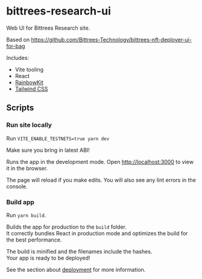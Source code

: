 # bittrees-research-ui

Web UI for Bittrees Research site.

Based on <https://github.com/Bittrees-Technology/bittrees-nft-deployer-ui-for-bag>

Includes:

- Vite tooling
- React
- [RainbowKit](https://www.rainbowkit.com/)
- [Tailwind CSS](https://tailwindcss.com/)

## Scripts

### Run site locally

Run `VITE_ENABLE_TESTNETS=true yarn dev`

Make sure you bring in latest ABI!

Runs the app in the development mode.
Open [http://localhost:3000](http://localhost:3000) to view it in the browser.

The page will reload if you make edits.
You will also see any lint errors in the console.

### Build app

Run `yarn build`.

Builds the app for production to the `build` folder.\
It correctly bundles React in production mode and optimizes the build for the best performance.

The build is minified and the filenames include the hashes.\
Your app is ready to be deployed!

See the section about [deployment](https://facebook.github.io/create-react-app/docs/deployment) for more information.
